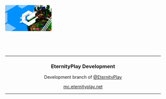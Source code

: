 <div align='center' style='width: 150px; height: 150px;'>
   <a href='#'><img src='https://raw.githubusercontent.com/EternityPlay/.github/main/profile/devbanner.png' /></a>
</div>

---

<div align='center'>
   <h3>EternityPlay Development</h3>
   
   Development branch of [@EternityPlay](https://github.com/EternityPlay)
   
   [mc.eternityplay.net](https://eternityplay.net)
   </p>
</div>

---
